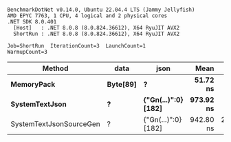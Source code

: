 ```

BenchmarkDotNet v0.14.0, Ubuntu 22.04.4 LTS (Jammy Jellyfish)
AMD EPYC 7763, 1 CPU, 4 logical and 2 physical cores
.NET SDK 8.0.401
  [Host]   : .NET 8.0.8 (8.0.824.36612), X64 RyuJIT AVX2
  ShortRun : .NET 8.0.8 (8.0.824.36612), X64 RyuJIT AVX2

Job=ShortRun  IterationCount=3  LaunchCount=1  
WarmupCount=3  

```
| Method                  | data     | json                | Mean      | Error      | StdDev    | Min       | Max       | Gen0   | Allocated |
|------------------------ |--------- |-------------------- |----------:|-----------:|----------:|----------:|----------:|-------:|----------:|
| **MemoryPack**              | **Byte[89]** | **?**                   |  **51.72 ns** |   **3.120 ns** |  **0.171 ns** |  **51.60 ns** |  **51.91 ns** | **0.0012** |     **104 B** |
| **SystemTextJson**          | **?**        | **{&quot;Gn(...)&quot;:0} [182]** | **973.92 ns** |  **88.584 ns** |  **4.856 ns** | **968.78 ns** | **978.43 ns** |      **-** |     **104 B** |
| SystemTextJsonSourceGen | ?        | {&quot;Gn(...)&quot;:0} [182] | 942.80 ns | 225.788 ns | 12.376 ns | 935.23 ns | 957.08 ns |      - |     104 B |
